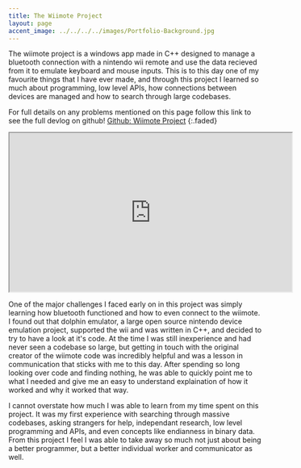 ```yaml
---
title: The Wiimote Project
layout: page
accent_image: ../../../../images/Portfolio-Background.jpg
---
```


The wiimote project is a windows app made in C++ designed to manage a bluetooth connection with a nintendo wii remote and use the data recieved from it to emulate keyboard and mouse inputs. This is to this day one of my favourite things that I have ever made, and through this project I learned so much about programming, low level APIs, how connections between devices are managed and how to search through large codebases.

For full details on any problems mentioned on this page follow this link to see the full devlog on github! [Github: Wiimote Project](https://github.com/dippy2214/The-Wiimote-Project)
{:.faded}


<iframe width="560" height="315" src="https://www.youtube.com/embed/BgOgzSvBRzw?start=50&autoplay=1&mute=1">
</iframe>

One of the major challenges I faced early on in this project was simply learning how bluetooth functioned and how to even connect to the wiimote. I found out that dolphin emulator, a large open source nintendo device emulation project, supported the wii and was written in C++, and decided to try to have a look at it's code. At the time I was still inexperience and had never seen a codebase so large, but getting in touch with the original creator of the wiimote code was incredibly helpful and was a lesson in communication that sticks with me to this day. After spending so long looking over code and finding nothing, he was able to quickly point me to what I needed and give me an easy to understand explaination of how it worked and why it worked that way.

I cannot overstate how much I was able to learn from my time spent on this project. It was my first experience with searching through massive codebases, asking strangers for help, independant research, low level programming and APIs, and even concepts like endianness in binary data. From this project I feel I was able to take away so much not just about being a better programmer, but a better individual worker and communicator as well.
